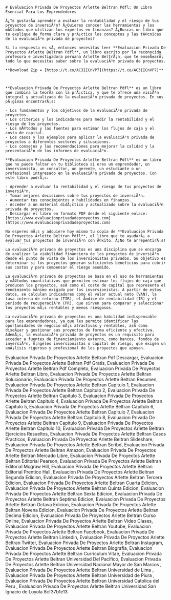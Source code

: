``` 
# Evaluacion Privada De Proyectos Arlette Beltran Pdfl: Un Libro Esencial Para Los Emprendedores
  
Â¿Te gustarÃ­a aprender a evaluar la rentabilidad y el riesgo de tus proyectos de inversiÃ³n? Â¿Quieres conocer las herramientas y los mÃ©todos que utilizan los expertos en finanzas? Â¿Buscas un libro que te explique de forma clara y prÃ¡ctica los conceptos y las tÃ©cnicas de la evaluaciÃ³n privada de proyectos?
  
Si tu respuesta es sÃ­, entonces necesitas leer **Evaluacion Privada De Proyectos Arlette Beltran Pdfl**, un libro escrito por la reconocida profesora e investigadora peruana Arlette BeltrÃ¡n, que te enseÃ±arÃ¡ todo lo que necesitas saber sobre la evaluaciÃ³n privada de proyectos.
 
**Download Zip ✶ [https://t.co/AC3IICnVP7](https://t.co/AC3IICnVP7)**


  
**Evaluacion Privada De Proyectos Arlette Beltran Pdfl** es un libro que combina la teorÃ­a con la prÃ¡ctica, y que te ofrece una visiÃ³n integral y actualizada de la evaluaciÃ³n privada de proyectos. En sus pÃ¡ginas encontrarÃ¡s:
  
- Los fundamentos y los objetivos de la evaluaciÃ³n privada de proyectos.
- Los criterios y los indicadores para medir la rentabilidad y el riesgo de los proyectos.
- Los mÃ©todos y las fuentes para estimar los flujos de caja y el costo de capital.
- Los casos y los ejemplos para aplicar la evaluaciÃ³n privada de proyectos a diferentes sectores y situaciones.
- Los consejos y las recomendaciones para mejorar la calidad y la presentaciÃ³n de los informes de evaluaciÃ³n.

**Evaluacion Privada De Proyectos Arlette Beltran Pdfl** es un libro que no puede faltar en tu biblioteca si eres un emprendedor, un inversionista, un consultor, un gerente, un estudiante o un profesional interesado en la evaluaciÃ³n privada de proyectos. Con este libro podrÃ¡s:

- Aprender a evaluar la rentabilidad y el riesgo de tus proyectos de inversiÃ³n.
- Tomar mejores decisiones sobre tus proyectos de inversiÃ³n.
- Aumentar tus conocimientos y habilidades en finanzas.
- Acceder a un material didÃ¡ctico y actualizado sobre la evaluaciÃ³n privada de proyectos.
- Descargar el libro en formato PDF desde el siguiente enlace: [https://www.evaluacionprivadadeproyectos.com](https://www.evaluacionprivadadeproyectos.com)

No esperes mÃ¡s y adquiere hoy mismo tu copia de **Evaluacion Privada De Proyectos Arlette Beltran Pdfl**, el libro que te ayudarÃ¡ a evaluar tus proyectos de inversiÃ³n con Ã©xito. Â¡No te arrepentirÃ¡s!
 ```  ``` 
La evaluaciÃ³n privada de proyectos es una disciplina que se encarga de analizar la viabilidad financiera de los proyectos de inversiÃ³n desde el punto de vista de los inversionistas privados. Su objetivo es determinar si los proyectos generan suficientes beneficios para cubrir sus costos y para compensar el riesgo asumido.
  
La evaluaciÃ³n privada de proyectos se basa en el uso de herramientas y mÃ©todos cuantitativos que permiten estimar los flujos de caja que producen los proyectos, asÃ­ como el costo de capital que representa el rendimiento mÃ­nimo exigido por los inversionistas. A partir de estos datos, se calculan indicadores como el valor actual neto (VAN), la tasa interna de retorno (TIR), el Ã­ndice de rentabilidad (IR) y el periodo de recuperaciÃ³n (PR), que sirven para comparar y seleccionar los proyectos mÃ¡s rentables y menos riesgosos.
  
La evaluaciÃ³n privada de proyectos es una habilidad indispensable para los emprendedores, ya que les permite identificar las oportunidades de negocio mÃ¡s atractivas y rentables, asÃ­ como diseÃ±ar y gestionar sus proyectos de forma eficiente y efectiva. AdemÃ¡s, la evaluaciÃ³n privada de proyectos es un requisito para acceder a fuentes de financiamiento externo, como bancos, fondos de inversiÃ³n, Ã¡ngeles inversionistas o capital de riesgo, que exigen un anÃ¡lisis riguroso y profesional de los proyectos que apoyan.
 ``` 
Evaluacion Privada De Proyectos Arlette Beltran Pdf Descargar,  Evaluacion Privada De Proyectos Arlette Beltran Pdf Gratis,  Evaluacion Privada De Proyectos Arlette Beltran Pdf Completo,  Evaluacion Privada De Proyectos Arlette Beltran Libro,  Evaluacion Privada De Proyectos Arlette Beltran Solucionario,  Evaluacion Privada De Proyectos Arlette Beltran Resumen,  Evaluacion Privada De Proyectos Arlette Beltran Capitulo 1,  Evaluacion Privada De Proyectos Arlette Beltran Capitulo 2,  Evaluacion Privada De Proyectos Arlette Beltran Capitulo 3,  Evaluacion Privada De Proyectos Arlette Beltran Capitulo 4,  Evaluacion Privada De Proyectos Arlette Beltran Capitulo 5,  Evaluacion Privada De Proyectos Arlette Beltran Capitulo 6,  Evaluacion Privada De Proyectos Arlette Beltran Capitulo 7,  Evaluacion Privada De Proyectos Arlette Beltran Capitulo 8,  Evaluacion Privada De Proyectos Arlette Beltran Capitulo 9,  Evaluacion Privada De Proyectos Arlette Beltran Capitulo 10,  Evaluacion Privada De Proyectos Arlette Beltran Ejercicios Resueltos,  Evaluacion Privada De Proyectos Arlette Beltran Casos Practicos,  Evaluacion Privada De Proyectos Arlette Beltran Slideshare,  Evaluacion Privada De Proyectos Arlette Beltran Scribd,  Evaluacion Privada De Proyectos Arlette Beltran Amazon,  Evaluacion Privada De Proyectos Arlette Beltran Mercado Libre,  Evaluacion Privada De Proyectos Arlette Beltran Editorial Pearson,  Evaluacion Privada De Proyectos Arlette Beltran Editorial Mcgraw Hill,  Evaluacion Privada De Proyectos Arlette Beltran Editorial Prentice Hall,  Evaluacion Privada De Proyectos Arlette Beltran Segunda Edicion,  Evaluacion Privada De Proyectos Arlette Beltran Tercera Edicion,  Evaluacion Privada De Proyectos Arlette Beltran Cuarta Edicion,  Evaluacion Privada De Proyectos Arlette Beltran Quinta Edicion,  Evaluacion Privada De Proyectos Arlette Beltran Sexta Edicion,  Evaluacion Privada De Proyectos Arlette Beltran Septima Edicion,  Evaluacion Privada De Proyectos Arlette Beltran Octava Edicion,  Evaluacion Privada De Proyectos Arlette Beltran Novena Edicion,  Evaluacion Privada De Proyectos Arlette Beltran Decima Edicion,  Evaluacion Privada De Proyectos Arlette Beltran Curso Online,  Evaluacion Privada De Proyectos Arlette Beltran Video Clases,  Evaluacion Privada De Proyectos Arlette Beltran Youtube,  Evaluacion Privada De Proyectos Arlette Beltran Facebook,  Evaluacion Privada De Proyectos Arlette Beltran Linkedin,  Evaluacion Privada De Proyectos Arlette Beltran Twitter,  Evaluacion Privada De Proyectos Arlette Beltran Instagram,  Evaluacion Privada De Proyectos Arlette Beltran Biografia,  Evaluacion Privada De Proyectos Arlette Beltran Curriculum Vitae,  Evaluacion Privada De Proyectos Arlette Beltran Universidad Del Pacifico,  Evaluacion Privada De Proyectos Arlette Beltran Universidad Nacional Mayor de San Marcos ,  Evaluacion Privada De Proyectos Arlette Beltran Universidad de Lima ,  Evaluacion Privada De Proyectos Arlette Beltran Universidad de Piura ,  Evaluacion Privada De Proyectos Arlette Beltran Universidad Catolica del Peru ,  Evaluacion Privada De Proyectos Arlette Beltran Universidad San Ignacio de Loyola
 8cf37b1e13
 
